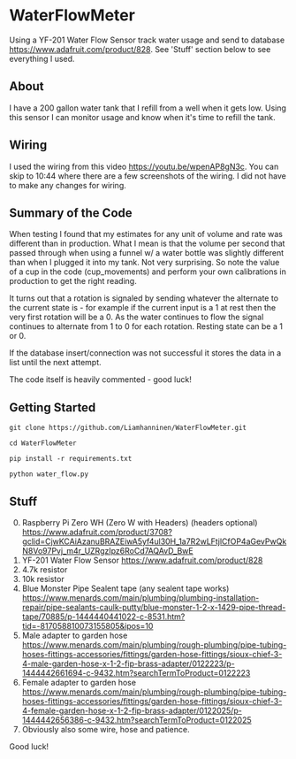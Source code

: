 # WaterFlowMeter
Using a YF-201 Water Flow Sensor track water usage and send to database https://www.adafruit.com/product/828. See 'Stuff' section below to see everything I used.

## About
I have a 200 gallon water tank that I refill from a well when it gets low. Using this sensor I can monitor usage and know when it's time to refill the tank.

## Wiring
I used the wiring from this video https://youtu.be/wpenAP8gN3c. You can skip to 10:44 where there are a few screenshots of the wiring. I did not have to make any changes for wiring. 

## Summary of the Code
When testing I found that my estimates for any unit of volume and rate was different than in production. What I mean is that the volume per second that passed through when using a funnel w/ a water bottle was slightly different than when I plugged it into my tank. Not very surprising. So note the value of a cup in the code (cup_movements) and perform your own calibrations in production to get the right reading.

It turns out that a rotation is signaled by sending whatever the alternate to the current state is - for example if the current input is a 1 at rest then the very first rotation will be a 0. As the water continues to flow the signal continues to alternate from 1 to 0 for each rotation. Resting state can be a 1 or 0.

If the database insert/connection was not successful it stores the data in a list until the next attempt.

The code itself is heavily commented - good luck!

## Getting Started

`git clone https://github.com/Liamhanninen/WaterFlowMeter.git`

`cd WaterFlowMeter`

`pip install -r requirements.txt`

`python water_flow.py`

## Stuff
0. Raspberry Pi Zero WH (Zero W with Headers) (headers optional) https://www.adafruit.com/product/3708?gclid=CjwKCAiAzanuBRAZEiwA5yf4ul30H_1a7R2wLFtjlCfOP4aGevPwQkN8Vo97Pvj_m4r_UZRgzIpz6RoCd7AQAvD_BwE
1. YF-201 Water Flow Sensor https://www.adafruit.com/product/828
2. 4.7k resistor
3. 10k resistor
4. Blue Monster Pipe Sealent tape (any sealent tape works) https://www.menards.com/main/plumbing/plumbing-installation-repair/pipe-sealants-caulk-putty/blue-monster-1-2-x-1429-pipe-thread-tape/70885/p-1444440441022-c-8531.htm?tid=-817058810073155805&ipos=10
5. Male adapter to garden hose https://www.menards.com/main/plumbing/rough-plumbing/pipe-tubing-hoses-fittings-accessories/fittings/garden-hose-fittings/sioux-chief-3-4-male-garden-hose-x-1-2-fip-brass-adapter/0122223/p-1444442661694-c-9432.htm?searchTermToProduct=0122223
6. Female adapter to garden hose https://www.menards.com/main/plumbing/rough-plumbing/pipe-tubing-hoses-fittings-accessories/fittings/garden-hose-fittings/sioux-chief-3-4-female-garden-hose-x-1-2-fip-brass-adapter/0122025/p-1444442656386-c-9432.htm?searchTermToProduct=0122025
7. Obviously also some wire, hose and patience.

Good luck!

